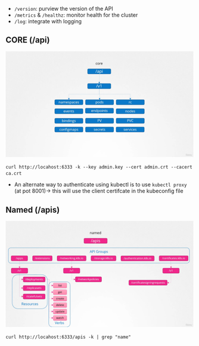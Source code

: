 - `/version`: purview the version of the API 
- `/metrics` & `/healthz`: monitor health  for the cluster
- `/log`: integrate with logging 
## CORE (/api)
![](../../../img/Pasted%20image%2020250608182744.png)

`curl http://locahost:6333 -k --key admin.key --cert admin.crt --cacert ca.crt`
- An alternate way to authenticate using kubectl is to use `kubectl proxy` (at pot 8001)-> this will use the client certifcate in the kubeconfig file 
## Named (/apis)
![](../../../img/Pasted%20image%2020250608182902.png)

`curl http://locahost:6333/apis -k | grep "name"`

